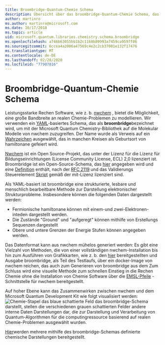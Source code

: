 ```yaml
---
title: Broombridge-Quantum-Chemie Schema
description: Übersicht über das broombridge-Quantum-Chemie Schema, das verwendet wird, um reale Chemie Probleme mit dem Microsoft Quantum Development Kit zu modellieren.
author: martinro
ms.author: martinro@microsoft.com
ms.date: 10/17/2018
ms.topic: article
uid: microsoft.quantum.libraries.chemistry.schema.broombridge
ms.openlocfilehash: a746b63055bb1b2c1168b89993a7459ca9597f86
ms.sourcegitcommit: 6ccea4a2006a47569c4e2c2cb37001e132f17476
ms.translationtype: MT
ms.contentlocale: de-DE
ms.lasthandoff: 02/28/2020
ms.locfileid: "77907816"
---
```

# <a name="broombridge-quantum-chemistry-schema"></a>Broombridge-Quantum-Chemie Schema # 

Leistungsstarke Rechen Software, wie z. b. [nwchem](http://www.nwchem-sw.org/) , bietet die Möglichkeit, eine große Bandbreite an realen Chemie-Problemen zu modellieren. Wir verwenden ein [YAML](https://en.wikipedia.org/wiki/YAML)-basiertes Schema, das als **broombridge**bezeichnet wird, um mit der Microsoft Quantum Chemistry-Bibliothek auf die Molekular Modelle von nwchem zuzugreifen. Der Name wurde als Verweis auf ein [Wahrzeichen](https://en.wikipedia.org/wiki/Broom_Bridge) ausgewählt, das in manchen Kreisen als Geburtsort von hamiltonane gefeiert wird. 

[Nwchem](https://github.com/nwchemgit/nwchem) ist ein Open Source-Projekt, das unter der Lizenz für die Lizenz für Bildungseinrichtungen (License Community License, ECL) 2,0 lizenziert ist. Broombridge ist ein Open-Source-Schema, das [hier](xref:microsoft.quantum.libraries.chemistry.schema.broombridge) angegeben wird und eine [Definition](https://raw.githubusercontent.com/Microsoft/Quantum/master/Chemistry/Schema/broombridge-0.1.schema.json) enthält, nach der [RFC 2119](https://tools.ietf.org/html/rfc2119) und das Validierungs Steuerelement [Skript](https://raw.githubusercontent.com/Microsoft/Quantum/master/Chemistry/Schema/validator.py) gemäß der mit-Lizenz lizenziert sind. 

Als YAML-basiert ist broombridge eine strukturierte, lesbare und menschlich bearbeitbare Methode zur Darstellung elektronischer Strukturprobleme. Insbesondere können die folgenden Daten dargestellt werden: 
- Fermionische hamiltonane können mit einem-und zwei-Elektronen-inteden dargestellt werden. 
- Die Zustände "Ground" und "aufgeregt" können mithilfe von Erstellungs Sequenzen dargestellt
- Obere und untere Grenzen der Energie Stufen können angegeben werden.

Das Datenformat kann aus nwchem mühelos generiert werden: Es gibt eine Vielzahl von Methoden, die von einer vollständigen nwchem-Installation bis hin zum Ausführen von Grafikkarten, wie z. b. den [hier](https://github.com/nwchemgit/nwchem/tree/master/QA/chem_library_tests) bereitgestellten und Ausgabe broombridge, als Teil des Testlaufs, über ein docker-Image von nwchem reichen, das auch zum Generieren von broombridge aus dem Zum Schluss wird eine visuelle Methode zum schnellen Einstieg in die Rechen Chemie ohne die Installation von Chemie Software über die [EMSL-Pfeile](https://arrows.emsl.pnnl.gov/api/qsharp_chem) -Schnittstelle für nwchem bereitgestellt. 

Auf hoher Ebene kann das Zusammenwirken zwischen nwchem und dem Microsoft Quantum Development Kit wie folgt visualisiert werden: ![Chemie-Stapel](~/media/broombridge.png) das blaue schattierte Feld das broombridge-Schema darstellt, stellen die verschiedenen grauen schattierten Felder andere interne Daten Darstellungen dar, die zur Darstellung und Verarbeitung von Quantum-Algorithmen für die computingressource basierend auf realen Chemie-Problemen ausgewählt wurden. 

[Hier](https://github.com/microsoft/Quantum/tree/master/Chemistry/IntegralData/YAML)werden mehrere mithilfe des broombridge-Schemas definierte chemische Darstellungen bereitgestellt.

